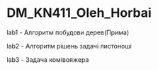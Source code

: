 # DM_KN411_Oleh_Horbai
lab1 - Алгоритм побудови дерев(Прима)

lab2 - Алгоритм рішень задачі листоноші

lab3 - Задача комівояжера
